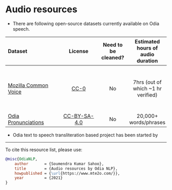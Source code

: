 # Audio resources

- There are following open-source datasets currently available on Odia speech.

|<div style="width:150px">Dataset</div>| <div style="width:110px">License</div> | Need to be cleaned? | Estimated hours of audio duration | Note
:--------------------------------------|:--------------------------------------:|:--------------------:|:--------------------------------:|:------------|
[Mozilla Common Voice](https://commonvoice.mozilla.org/or/datasets) | [CC-0](https://creativecommons.org/publicdomain/zero/1.0/) | No | 7hrs (out of which ~1 hr verified) | Odia text to speech/Speech to text corpus. Our team [actively contribute](../../contributions/#mozilla-common-voice) on this project.
[Odia Pronunciations](https://commons.wikimedia.org/wiki/Category:Odia_pronunciation) | [CC-BY-SA-4.0](https://creativecommons.org/licenses/by-sa/4.0/) | No | 20,000+ words/phrases |

- Odia text to speech transliteration based project has been started by 

<!-- Citation -->
<hr>
To cite this resource list, please use:

```bibtex
@misc{OdiaNLP,
    author       = {Soumendra Kumar Sahoo},
    title        = {Audio resources by Odia NLP},
    howpublished = {\url{https://www.mte2o.com/}},
    year         = {2021}
}
```
